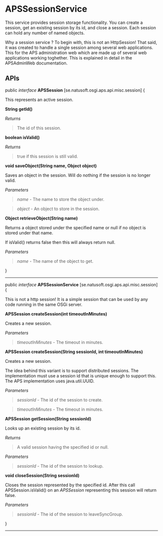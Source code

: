 # APSSessionService

This service provides session storage functionality. You can create a session, get an existing session by its id, and close a session. Each session can hold any number of named objects.

Why a session service ? To begin with, this is not an HttpSession! That said, it was created to handle a single session among several web applications. This for the APS administration web which are made up of several web applications working toghether. This is explained in detail in the APSAdminWeb documentation.

## APIs

public _interface_ __APSSession__   [se.natusoft.osgi.aps.api.misc.session] {

This represents an active session.

__String getId()__

_Returns_

> The id of this session.

__boolean isValid()__

_Returns_

> true if this session is still valid.

__void saveObject(String name, Object object)__

Saves an object in the session. Will do nothing if the session is no longer valid.

_Parameters_

> _name_ - The name to store the object under. 

> _object_ - An object to store in the session. 

__Object retrieveObject(String name)__

Returns a object stored under the specified name or null if no object is stored under that name.

If isValid() returns false then this will always return null.

_Parameters_

> _name_ - The name of the object to get. 

}

----

    

public _interface_ __APSSessionService__   [se.natusoft.osgi.aps.api.misc.session] {

This is not a http session! It is a simple session that can be used by any code running in the same OSGi server.











__APSSession createSession(int timeoutInMinutes)__

Creates a new session.

_Parameters_

> _timeoutInMinutes_ - The timeout in minutes. 

__APSSession createSession(String sessionId, int timeoutInMinutes)__

Creates a new session.

The idea behind this variant is to support distributed sessions. The implementation must use a session id that is unique enough to support this. The APS implementation uses java.util.UUID.

_Parameters_

> _sessionId_ - The id of the session to create. 

> _timeoutInMinutes_ - The timeout in minutes. 

__APSSession getSession(String sessionId)__

Looks up an existing session by its id.

_Returns_

> A valid session having the specified id or null.

_Parameters_

> _sessionId_ - The id of the session to lookup. 

__void closeSession(String sessionId)__

Closes the session represented by the specified id. After this call APSSession.isValid() on an _APSSession_ representing this session will return false.

_Parameters_

> _sessionId_ - The id of the session to leaveSyncGroup. 

}

----

    

